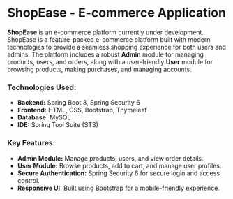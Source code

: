# **ShopEase - E-commerce Application**
**ShopEase** is an e-commerce platform currently under development.
ShopEase is a feature-packed e-commerce platform built with modern technologies to provide a seamless shopping experience for both users and admins. The platform includes a robust **Admin** module for managing products, users, and orders, along with a user-friendly **User** module for browsing products, making purchases, and managing accounts.

### **Technologies Used:**
- **Backend:** Spring Boot 3, Spring Security 6
- **Frontend:** HTML, CSS, Bootstrap, Thymeleaf
- **Database:** MySQL
- **IDE:** Spring Tool Suite (STS)

### **Key Features:**
- **Admin Module:** Manage products, users, and view order details.
- **User Module:** Browse products, add to cart, and manage user profiles.
- **Secure Authentication:** Spring Security 6 for secure login and access control.
- **Responsive UI:** Built using Bootstrap for a mobile-friendly experience.
